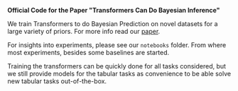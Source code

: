 __Official Code for the Paper "Transformers Can Do Bayesian Inference"__

We train Transformers to do Bayesian Prediction on novel datasets for a large variety of priors. For more info read our [paper](https://arxiv.org/abs/2112.10510).

For insights into experiments, please see our `notebooks` folder. From where most experiments, besides some baselines are started.

Training the transformers can be quickly done for all tasks considered, but we still provide models for the tabular tasks as convenience to be able solve new tabular tasks out-of-the-box.
